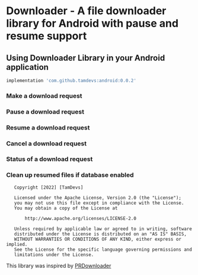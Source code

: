 # Downloader - A file downloader library for Android with pause and resume support

## Using Downloader Library in your Android application

```groovy
implementation 'com.github.tamdevs:android:0.0.2'
```

### Make a download request

### Pause a download request

### Resume a download request

### Cancel a download request

### Status of a download request

### Clean up resumed files if database enabled

````
   Copyright [2022] [TamDevs]

   Licensed under the Apache License, Version 2.0 (the "License");
   you may not use this file except in compliance with the License.
   You may obtain a copy of the License at

       http://www.apache.org/licenses/LICENSE-2.0

   Unless required by applicable law or agreed to in writing, software
   distributed under the License is distributed on an "AS IS" BASIS,
   WITHOUT WARRANTIES OR CONDITIONS OF ANY KIND, either express or implied.
   See the License for the specific language governing permissions and
   limitations under the License.
````

This library was inspired by [PRDownloader](https://github.com/MindorksOpenSource/PRDownloader)

